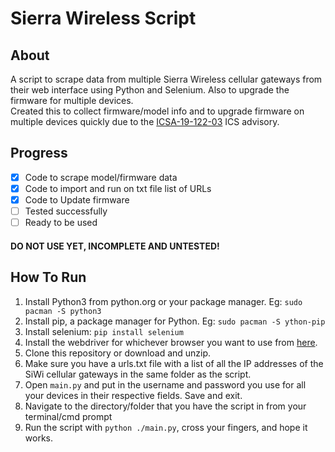 # Sierra Wireless Script
## About
A script to scrape data from multiple Sierra Wireless cellular gateways from their web interface using Python and Selenium. Also to upgrade the firmware for multiple devices.    
Created this to collect firmware/model info and to upgrade firmware on multiple devices quickly due to the [ICSA-19-122-03](https://www.us-cert.gov/ics/advisories/ICSA-19-122-03) ICS advisory.

## Progress
- [X] Code to scrape model/firmware data
- [X] Code to import and run on txt file list of URLs
- [X] Code to Update firmware
- [ ] Tested successfully
- [ ] Ready to be used
#### DO NOT USE YET, INCOMPLETE AND UNTESTED!

## How To Run
1) Install Python3 from python.org or your package manager. Eg: ``sudo pacman -S python3``
2) Install pip, a package manager for Python. Eg: ``sudo pacman -S ython-pip``
3) Install selenium: ``pip install selenium``
4) Install the webdriver for whichever browser you want to use from [here](https://www.selenium.dev/documentation/en/selenium_installation/installing_webdriver_binaries/).
5) Clone this repository or download and unzip.
6) Make sure you have a urls.txt file with a list of all the IP addresses of the SiWi cellular gateways in the same folder as the script.
7) Open ``main.py`` and put in the username and password you use for all your devices in their respective fields. Save and exit.
8) Navigate to the directory/folder that you have the script in from your terminal/cmd prompt
9) Run the script with ``python ./main.py``, cross your fingers, and hope it works.
